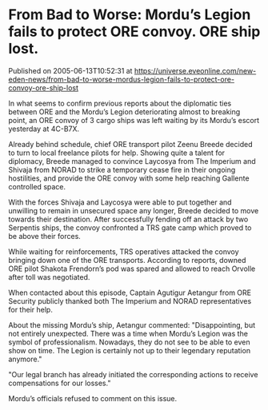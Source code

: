# From Bad to Worse: Mordu’s Legion fails to protect ORE convoy. ORE ship lost.
Published on 2005-06-13T10:52:31 at https://universe.eveonline.com/new-eden-news/from-bad-to-worse-mordus-legion-fails-to-protect-ore-convoy-ore-ship-lost

In what seems to confirm previous reports about the diplomatic ties between ORE and the Mordu’s Legion deteriorating almost to breaking point, an ORE convoy of 3 cargo ships was left waiting by its Mordu’s escort yesterday at 4C-B7X.   
  
Already behind schedule, chief ORE transport pilot Zeenu Breede decided to turn to local freelance pilots for help. Showing quite a talent for diplomacy, Breede managed to convince Laycosya from The Imperium and Shivaja from NORAD to strike a temporary cease fire in their ongoing hostilities, and provide the ORE convoy with some help reaching Gallente controlled space.   
  
With the forces Shivaja and Laycosya were able to put together and unwilling to remain in unsecured space any longer, Breede decided to move towards their destination. After successfully fending off an attack by two Serpentis ships, the convoy confronted a TRS gate camp which proved to be above their forces.   
  
While waiting for reinforcements, TRS operatives attacked the convoy bringing down one of the ORE transports. According to reports, downed ORE pilot Shakota Frendorn’s pod was spared and allowed to reach Orvolle after toll was negotiated.   
  
When contacted about this episode, Captain Agutigur Aetangur from ORE Security publicly thanked both The Imperium and NORAD representatives for their help.   
  
About the missing Mordu’s ship, Aetangur commented: "Disappointing, but not entirely unexpected. There was a time when Mordu’s Legion was the symbol of professionalism. Nowadays, they do not see to be able to even show on time. The Legion is certainly not up to their legendary reputation anymore."   
  
"Our legal branch has already initiated the corresponding actions to receive compensations for our losses."   
  
Mordu’s officials refused to comment on this issue.
